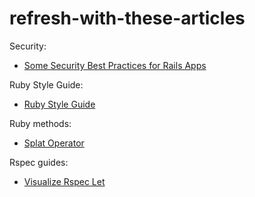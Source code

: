 # refresh-with-these-articles

Security:
- [Some Security Best Practices for Rails Apps](https://blog.appsignal.com/2022/10/05/security-best-practices-for-your-rails-application.html)

Ruby Style Guide:
- [Ruby Style Guide](https://ruby-style-guide.shopify.dev/)

Ruby methods:
- [Splat Operator](https://thoughtbot.com/blog/ruby-splat-operator)

Rspec guides:
- [Visualize Rspec Let](https://thoughtbot.com/blog/using-a-dependency-graph-to-visualize-rspec-let)
